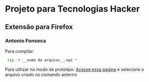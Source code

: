 # Projeto para Tecnologias Hacker
## Extensão para Firefox
### Antonio Fonseca

Para compilar:
```python
 zip -r __nome do arquivo__.xpi *
```
Para utilizar no modo de prototipo:
[Acesse essa pagina](about:debugging#/runtime/this-firefox) e selecione o arquivo criado no comando anteriro



